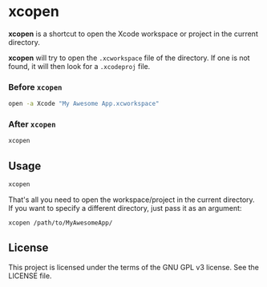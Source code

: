 # xcopen

__xcopen__ is a shortcut to open the Xcode workspace or project in the current directory.

__xcopen__ will try to open the `.xcworkspace` file of the directory. If one is not found, it will then look for a `.xcodeproj` file.


### Before `xcopen`

```bash
open -a Xcode "My Awesome App.xcworkspace"
```


### After `xcopen`

```bash
xcopen
```


## Usage

```bash
xcopen
```

That's all you need to open the workspace/project in the current directory. If you want to specify a different directory, just pass it as an argument:

```bash
xcopen /path/to/MyAwesomeApp/
```


## License

This project is licensed under the terms of the GNU GPL v3 license. See the LICENSE file.